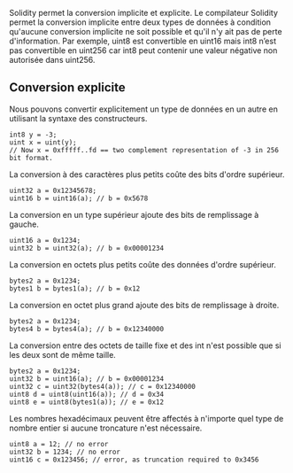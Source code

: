 Solidity permet la conversion implicite et explicite. Le compilateur Solidity permet la conversion implicite entre deux types de données à condition qu'aucune conversion implicite ne soit possible et qu'il n'y ait pas de perte d'information. Par exemple, uint8 est convertible en uint16 mais int8 n’est pas convertible en uint256 car int8 peut contenir une valeur négative non autorisée dans uint256.

## Conversion explicite

Nous pouvons convertir explicitement un type de données en un autre en utilisant la syntaxe des constructeurs.

```solidity
int8 y = -3;
uint x = uint(y);
// Now x = 0xfffff..fd == two complement representation of -3 in 256 bit format.
```

La conversion à des caractères plus petits coûte des bits d'ordre supérieur.

```solidity
uint32 a = 0x12345678;
uint16 b = uint16(a); // b = 0x5678
```

La conversion en un type supérieur ajoute des bits de remplissage à gauche.

```solidity
uint16 a = 0x1234;
uint32 b = uint32(a); // b = 0x00001234
```

La conversion en octets plus petits coûte des données d'ordre supérieur.

```solidity
bytes2 a = 0x1234;
bytes1 b = bytes1(a); // b = 0x12
```

La conversion en octet plus grand ajoute des bits de remplissage à droite.

```solidity
bytes2 a = 0x1234;
bytes4 b = bytes4(a); // b = 0x12340000
```

La conversion entre des octets de taille fixe et des int n'est possible que si les deux sont de même taille.

```solidity
bytes2 a = 0x1234;
uint32 b = uint16(a); // b = 0x00001234
uint32 c = uint32(bytes4(a)); // c = 0x12340000
uint8 d = uint8(uint16(a)); // d = 0x34
uint8 e = uint8(bytes1(a)); // e = 0x12
```

Les nombres hexadécimaux peuvent être affectés à n'importe quel type de nombre entier si aucune troncature n'est nécessaire.

```solidity
uint8 a = 12; // no error
uint32 b = 1234; // no error
uint16 c = 0x123456; // error, as truncation required to 0x3456
```